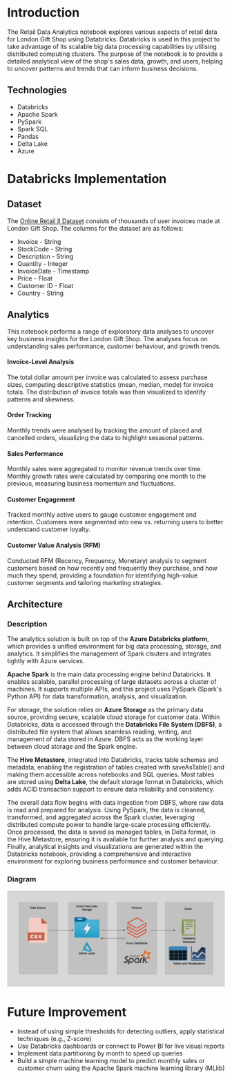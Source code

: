 # Introduction
The Retail Data Analytics notebook explores various aspects of retail data for London Gift Shop using Databricks. 
Databricks is used in this project to take advantage of its scalable big data processing capabilities by utilising distributed computing clusters.
The purpose of the notebook is to provide a detailed analytical view of the shop's sales data, growth, and users, helping to uncover patterns
and trends that can inform business decisions.

## Technologies
- Databricks
- Apache Spark
- PySpark
- Spark SQL
- Pandas
- Delta Lake
- Azure

# Databricks Implementation
## Dataset
The [Online Retail II Dataset](https://raw.githubusercontent.com/jarviscanada/jarvis_data_eng_demo/feature/data/python_data_wrangling/data/online_retail_II.csv) consists of thousands of user invoices made at London Gift Shop. The columns for the dataset are as follows:
- Invoice       - String
- StockCode     - String
- Description   - String
- Quantity      - Integer
- InvoiceDate   - Timestamp
- Price         - Float
- Customer ID   - Float
- Country       - String

## Analytics
This notebook performs a range of exploratory data analyses to uncover key business insights for the London Gift Shop. The analyses focus on understanding sales performance, customer behaviour, and growth trends. 

#### Invoice-Level Analysis
The total dollar amount per invoice was calculated to assess purchase sizes, computing descriptive statistics (mean, median, mode) for invoice totals. The distribution of invoice totals was then visualized to identify patterns and skewness.

#### Order Tracking
Monthly trends were analysed by tracking the amount of placed and cancelled orders, visualizing the data to highlight sesasonal patterns. 

#### Sales Performance
Monthly sales were aggregated to monitor revenue trends over time. Monthly growth rates were calculated by comparing one month to the previous, measuring business momentum and fluctuations.

#### Customer Engagement
Tracked monthly active users to gauge customer engagement and retention. Customers were segmented into new vs. returning users to better understand customer loyalty.

#### Customer Value Analysis (RFM)
Conducted RFM (Recency, Frequency, Monetary) analysis to segment customers based on how recently and frequently they purchase, and how much they spend, providing a foundation for identifying high-value customer segments and tailoring marketing strategies.

## Architecture

### Description
The analytics solution is built on top of the **Azure Databricks platform**, which provides a unified environment for big data processing, storage, and analytics. It simplifies the management of Spark clsuters and integrates tightly with Azure services. 

**Apache Spark** is the main data processing engine behind Databricks. It enables scalable, parallel processing of large datasets across a cluster of machines. It supports multiple APIs, and this project uses PySpark (Spark's Python API) for data transformation, analysis, and visualization. 

For storage, the solution relies on **Azure Storage** as the primary data source, providing secure, scalable cloud storage for customer data. Within Databricks, data is accessed through the **Databricks File System (DBFS)**, a distributed file system that allows seamless reading, writing, and management of data stored in Azure. DBFS acts as the working layer between cloud storage and the Spark engine.

The **Hive Metastore**, integrated into Databricks, tracks table schemas and metadata, enabling the registration of tables created with saveAsTable() and making them accessible across notebooks and SQL queries. Most tables are stored using **Delta Lake**, the default storage format in Databricks, which adds ACID transaction support to ensure data reliability and consistency.

The overall data flow begins with data ingestion from DBFS, where raw data is read and prepared for analysis. Using PySpark, the data is cleaned, transformed, and aggregated across the Spark cluster, leveraging distributed compute power to handle large-scale processing efficiently. Once processed, the data is saved as managed tables, in Delta format, in the Hive Metastore, ensuring it is available for further analysis and querying. Finally, analytical insights and visualizations are generated within the Databricks notebook, providing a comprehensive and interactive environment for exploring business performance and customer behaviour. 

### Diagram
![Azure Databricks Diagram](./assets/Retail%20Data%20Analytics%20Architecture.png)

# Future Improvement

- Instead of using simple thresholds for detecting outliers, apply statistical techniques (e.g., Z-score)
- Use Databricks dashboards or connect to Power BI for live visual reports
- Implement data partitioning by month to speed up queries
- Build a simple machine learning model to predict monthly sales or customer churn using the Apache Spark machine learning library (MLlib)

